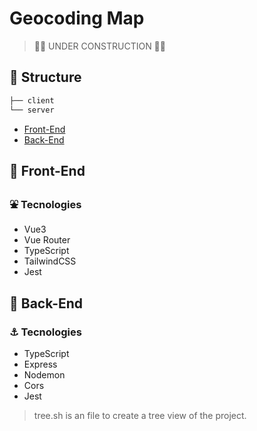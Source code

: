 # Geocoding Map

> 🚧👷 UNDER CONSTRUCTION 🚧👷


## 📁 Structure

```html
├── client
└── server
```

- [Front-End](./client)
- [Back-End](./server)

## 📁 Front-End

### ⛲ Tecnologies

- Vue3
- Vue Router
- TypeScript
- TailwindCSS
- Jest

## 📁 Back-End

### ⚓ Tecnologies

- TypeScript
- Express
- Nodemon
- Cors
- Jest

> tree.sh is an file to create a tree view of the project.
